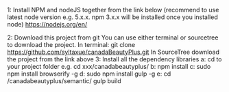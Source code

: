 1: Install NPM and nodeJS together from the link below (recommend to use latest node version e.g. 5.x.x. npm 3.x.x will be installed once you installed node) https://nodejs.org/en/

2: Download this project from git
You can use either terminal or sourcetree to download the project.
In terminal:
git clone https://github.com/syltaxue/canadaBeautyPlus.git In SourceTree download the project from the link above
3: Install all the dependency libraries
a:
cd to your project folder e.g. cd xxx/canadabeautyplus/
b:
npm install
c:
sudo npm install browserify -g
d:
sudo npm install gulp -g
e:
cd /canadabeautyplus/semantic/
gulp build
